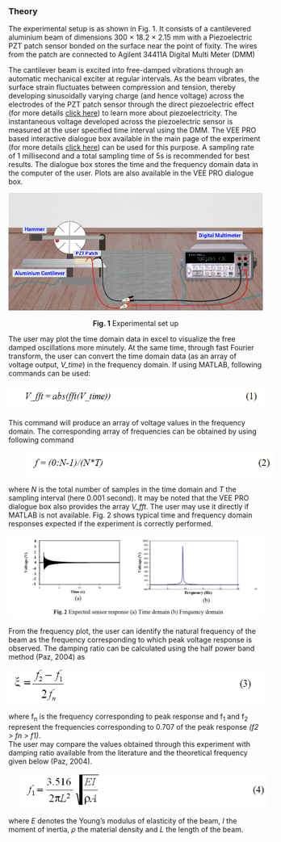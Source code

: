 ### Theory
	
The experimental setup is as shown in Fig. 1. It consists of a cantilevered aluminium beam of dimensions 300 × 18.2 × 2.15 mm with a Piezoelectric PZT patch sensor bonded on the surface near the point of fixity. The wires from the patch are connected to Agilent 34411A Digital Multi Meter (DMM) <!--which is in turn connected to the LAN port and thus accessible to the user through the internet/intranet. -->

The cantilever beam is excited into free-damped vibrations through an automatic mechanical exciter at regular intervals. As the beam vibrates, the surface strain fluctuates between compression and tension, thereby developing sinusoidally varying charge (and hence voltage) across the electrodes of the PZT patch sensor through the direct piezoelectric effect (for more details <a href="http://ssdl.iitd.ac.in/vssdl/piezo.pdf">click here</a>) to learn more about piezoelectricity. The instantaneous voltage developed across the piezoelectric sensor is measured at the user specified time interval using the DMM. The VEE PRO based interactive dialogue box available in the main page of the experiment (for more details <a href="http://ssdl.iitd.ac.in/vssdl/exp1.html">click here</a>) can be used for this purpose. A sampling rate of 1 millisecond and a total sampling time of 5s is recommended for best results. The dialogue box stores the time and the frequency domain data in the computer of the user. Plots are also available in the VEE PRO dialogue box.
<center>
	
<img src="images/theory1.png"/>

	
**Fig. 1** Experimental set up
	
</center>

The user may plot the time domain data in excel to visualize the free damped oscillations more minutely. At the same time, through fast Fourier transform, the user can convert the time domain data (as an array of voltage output, <i>V_time</i>) in the frequency domain. If using MATLAB, following commands can be used:

<img src="images/th2.png" height="50px" />

This command will produce an array of voltage values in the frequency domain. The corresponding array of frequencies can be obtained by using following command

<img src="images/th3.png" style="height:50px; padding-left: 30px;"/>

where <i>N</i> is the total number of samples in the time domain and <i>T</i> the sampling interval (here
0.001 second). It may be noted that the VEE PRO dialogue box also provides the array <i>V_fft</i>. The user may use it directly if MATLAB is not available. Fig. 2 shows typical time and frequency domain responses expected if the experiment is correctly performed.

<img src="images/th4.png"/>

From the frequency plot, the user can identify the natural frequency of the beam as the frequency corresponding to which peak voltage response is observed. The damping ratio can be calculated using the half power band method (Paz, 2004) as

<img src="images/th5.png" height="70px"/>

where f<sub>n</sub> is the frequency corresponding to peak response and f<sub>1</sub> and f<sub>2</sub> represent the frequencies corresponding to 0.707 of the peak response <i>(f2 > fn > f1)</i>.<br>
The user may compare the values obtained through this experiment with damping ratio available from the literature and the theoretical frequency given below (Paz, 2004).

<img src="images/th6.png" style="padding-left: 18px; height: 70px"/>

where <i>E</i> denotes the Young’s modulus of elasticity of the beam, <i>I</i> the moment of inertia, <i>ρ</i> the material density and <i>L</i> the length of the beam.
